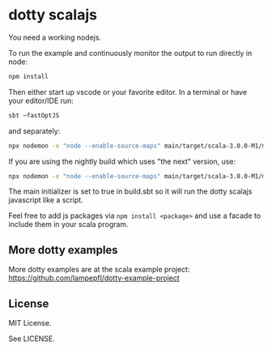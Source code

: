 # dotty scalajs

You need a working nodejs.

To run the example and continuously monitor the output to run directly in node:

```sh
npm install
```

Then either start up vscode or your favorite editor. In a terminal or have your editor/IDE run:

```sh
sbt ~fastOptJS
```

and separately:

```sh
npx nodemon -x "node --enable-source-maps" main/target/scala-3.0.0-M1/main-fastopt.js
```

If you are using the nightly build which uses "the next" version, use:

```sh
npx nodemon -x "node --enable-source-maps" main/target/scala-3.0.0-M1/main-fastopt.js
```

The main initializer is set to true in build.sbt so it will run
the dotty scalajs javascript like a script.

Feel free to add js packages via `npm install <package>` and use a facade to include
them in your scala program.

## More dotty examples

More dotty examples are at the scala example project: https://github.com/lampepfl/dotty-example-project

## License

MIT License.

See LICENSE.
